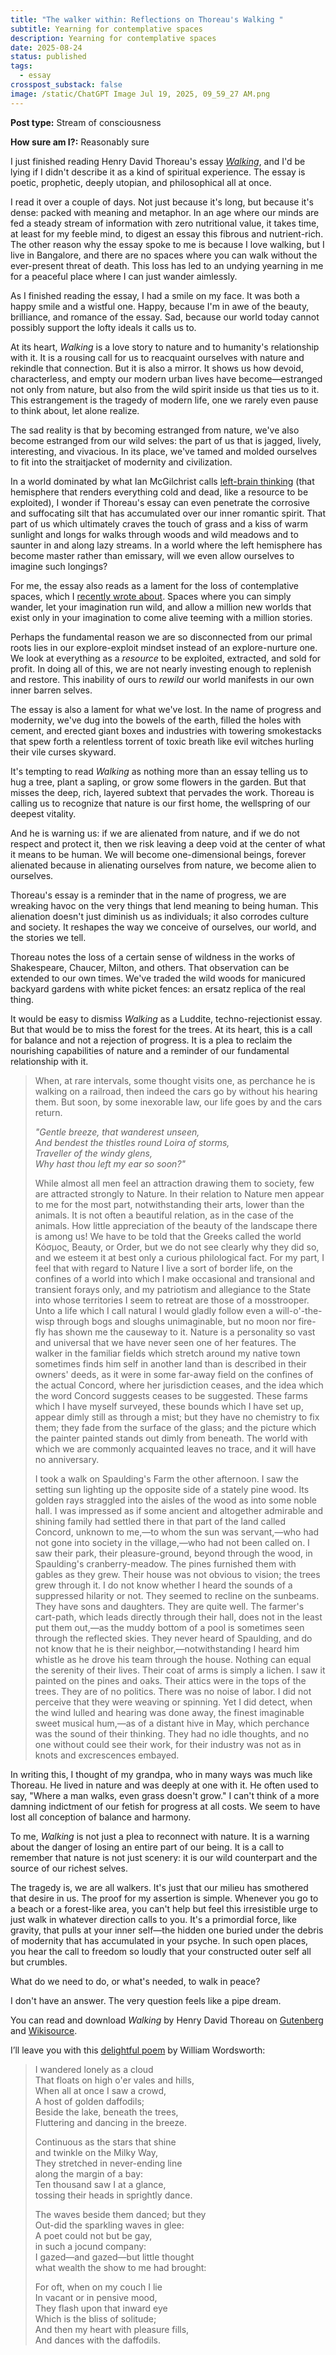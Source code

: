 ```yaml
---
title: "The walker within: Reflections on Thoreau's Walking "
subtitle: Yearning for contemplative spaces
description: Yearning for contemplative spaces
date: 2025-08-24
status: published
tags:
  - essay
crosspost_substack: false
image: /static/ChatGPT Image Jul 19, 2025, 09_59_27 AM.png
---
```

**Post type:** Stream of consciousness

**How sure am I?:** Reasonably sure

I just finished reading Henry David Thoreau's essay [_Walking_](https://paperlanterns.ink/essay/thoreau-walking-1862/), and I'd be lying if I didn't describe it as a kind of spiritual experience. The essay is poetic, prophetic, deeply utopian, and philosophical all at once.

I read it over a couple of days. Not just because it's long, but because it's dense: packed with meaning and metaphor. In an age where our minds are fed a steady stream of information with zero nutritional value, it takes time, at least for my feeble mind, to digest an essay this fibrous and nutrient-rich. The other reason why the essay spoke to me is because I love walking, but I live in Bangalore, and there are no spaces where you can walk without the ever-present threat of death. This loss has led to an undying yearning in me for a peaceful place where I can just wander aimlessly.

As I finished reading the essay, I had a smile on my face. It was both a happy smile and a wistful one. Happy, because I'm in awe of the beauty, brilliance, and romance of the essay. Sad, because our world today cannot possibly support the lofty ideals it calls us to.

At its heart, _Walking_ is a love story to nature and to humanity's relationship with it. It is a rousing call for us to reacquaint ourselves with nature and rekindle that connection. But it is also a mirror. It shows us how devoid, characterless, and empty our modern urban lives have become—estranged not only from nature, but also from the wild spirit inside us that ties us to it. This estrangement is the tragedy of modern life, one we rarely even pause to think about, let alone realize.

The sad reality is that by becoming estranged from nature, we've also become estranged from our wild selves: the part of us that is jagged, lively, interesting, and vivacious. In its place, we've tamed and molded ourselves to fit into the straitjacket of modernity and civilization.

In a world dominated by what Ian McGilchrist calls [left-brain thinking](https://channelmcgilchrist.com/insights-from-the-matter-with-things/) (that hemisphere that renders everything cold and dead, like a resource to be exploited), I wonder if Thoreau's essay can even penetrate the corrosive and suffocating silt that has accumulated over our inner romantic spirit. That part of us which ultimately craves the touch of grass and a kiss of warm sunlight and longs for walks through woods and wild meadows and to saunter in and along lazy streams. In a world where the left hemisphere has become master rather than emissary, will we even allow ourselves to imagine such longings?

For me, the essay also reads as a lament for the loss of contemplative spaces, which I [recently wrote about](https://bhuvan.substack.com/p/the-death-of-silence). Spaces where you can simply wander, let your imagination run wild, and allow a million new worlds that exist only in your imagination to come alive teeming with a million stories.

Perhaps the fundamental reason we are so disconnected from our primal roots lies in our explore-exploit mindset instead of an explore-nurture one. We look at everything as a _resource_ to be exploited, extracted, and sold for profit. In doing all of this, we are not nearly investing enough to replenish and restore. This inability of ours to _rewild_ our world manifests in our own inner barren selves.

The essay is also a lament for what we've lost. In the name of progress and modernity, we've dug into the bowels of the earth, filled the holes with cement, and erected giant boxes and industries with towering smokestacks that spew forth a relentless torrent of toxic breath like evil witches hurling their vile curses skyward.

It's tempting to read _Walking_ as nothing more than an essay telling us to hug a tree, plant a sapling, or grow some flowers in the garden. But that misses the deep, rich, layered subtext that pervades the work. Thoreau is calling us to recognize that nature is our first home, the wellspring of our deepest vitality.

And he is warning us: if we are alienated from nature, and if we do not respect and protect it, then we risk leaving a deep void at the center of what it means to be human. We will become one-dimensional beings, forever alienated because in alienating ourselves from nature, we become alien to ourselves.

Thoreau's essay is a reminder that in the name of progress, we are wreaking havoc on the very things that lend meaning to being human. This alienation doesn't just diminish us as individuals; it also corrodes culture and society. It reshapes the way we conceive of ourselves, our world, and the stories we tell.

Thoreau notes the loss of a certain sense of wildness in the works of Shakespeare, Chaucer, Milton, and others. That observation can be extended to our own times. We've traded the wild woods for manicured backyard gardens with white picket fences: an ersatz replica of the real thing.

It would be easy to dismiss _Walking_ as a Luddite, techno-rejectionist essay. But that would be to miss the forest for the trees. At its heart, this is a call for balance and not a rejection of progress. It is a plea to reclaim the nourishing capabilities of nature and a reminder of our fundamental relationship with it.

> When, at rare intervals, some thought visits one, as perchance he is walking on a railroad, then indeed the cars go by without his hearing them. But soon, by some inexorable law, our life goes by and the cars return.
> 
> _"Gentle breeze, that wanderest unseen,  
> And bendest the thistles round Loira of storms,  
> Traveller of the windy glens,  
> Why hast thou left my ear so soon?"_
> 
> While almost all men feel an attraction drawing them to society, few are attracted strongly to Nature. In their relation to Nature men appear to me for the most part, notwithstanding their arts, lower than the animals. It is not often a beautiful relation, as in the case of the animals. How little appreciation of the beauty of the landscape there is among us! We have to be told that the Greeks called the world Κόσμος, Beauty, or Order, but we do not see clearly why they did so, and we esteem it at best only a curious philological fact. For my part, I feel that with regard to Nature I live a sort of border life, on the confines of a world into which I make occasional and transional and transient forays only, and my patriotism and allegiance to the State into whose territories I seem to retreat are those of a mosstrooper. Unto a life which I call natural I would gladly follow even a will-o'-the-wisp through bogs and sloughs unimaginable, but no moon nor fire-fly has shown me the causeway to it. Nature is a personality so vast and universal that we have never seen one of her features. The walker in the familiar fields which stretch around my native town sometimes finds him self in another land than is described in their owners' deeds, as it were in some far-away field on the confines of the actual Concord, where her jurisdiction ceases, and the idea which the word Concord suggests ceases to be suggested. These farms which I have myself surveyed, these bounds which I have set up, appear dimly still as through a mist; but they have no chemistry to fix them; they fade from the surface of the glass; and the picture which the painter painted stands out dimly from beneath. The world with which we are commonly acquainted leaves no trace, and it will have no anniversary.
> 
> I took a walk on Spaulding's Farm the other afternoon. I saw the setting sun lighting up the opposite side of a stately pine wood. Its golden rays straggled into the aisles of the wood as into some noble hall. I was impressed as if some ancient and altogether admirable and shining family had settled there in that part of the land called Concord, unknown to me,—to whom the sun was servant,—who had not gone into society in the village,—who had not been called on. I saw their park, their pleasure-ground, beyond through the wood, in Spaulding's cranberry-meadow. The pines furnished them with gables as they grew. Their house was not obvious to vision; the trees grew through it. I do not know whether I heard the sounds of a suppressed hilarity or not. They seemed to recline on the sunbeams. They have sons and daughters. They are quite well. The farmer's cart-path, which leads directly through their hall, does not in the least put them out,—as the muddy bottom of a pool is sometimes seen through the reflected skies. They never heard of Spaulding, and do not know that he is their neighbor,—notwithstanding I heard him whistle as he drove his team through the house. Nothing can equal the serenity of their lives. Their coat of arms is simply a lichen. I saw it painted on the pines and oaks. Their attics were in the tops of the trees. They are of no politics. There was no noise of labor. I did not perceive that they were weaving or spinning. Yet I did detect, when the wind lulled and hearing was done away, the finest imaginable sweet musical hum,—as of a distant hive in May, which perchance was the sound of their thinking. They had no idle thoughts, and no one without could see their work, for their industry was not as in knots and excrescences embayed.

In writing this, I thought of my grandpa, who in many ways was much like Thoreau. He lived in nature and was deeply at one with it. He often used to say, "Where a man walks, even grass doesn't grow." I can't think of a more damning indictment of our fetish for progress at all costs. We seem to have lost all conception of balance and harmony.

To me, _Walking_ is not just a plea to reconnect with nature. It is a warning about the danger of losing an entire part of our being. It is a call to remember that nature is not just scenery: it is our wild counterpart and the source of our richest selves.

The tragedy is, we are all walkers. It's just that our milieu has smothered that desire in us. The proof for my assertion is simple. Whenever you go to a beach or a forest-like area, you can't help but feel this irresistible urge to just walk in whatever direction calls to you. It's a primordial force, like gravity, that pulls at your inner self—the hidden one buried under the debris of modernity that has accumulated in your psyche. In such open places, you hear the call to freedom so loudly that your constructed outer self all but crumbles.

What do we need to do, or what's needed, to walk in peace?

I don't have an answer. The very question feels like a pipe dream.

You can read and download _Walking_ by Henry David Thoreau on [Gutenberg](https://www.gutenberg.org/ebooks/1022) and [Wikisource](https://en.wikisource.org/wiki/Excursions_\(1863\)_Thoreau/Walking).

I’ll leave you with this [delightful poem](https://en.wikipedia.org/wiki/I_Wandered_Lonely_as_a_Cloud#Original_version) by William Wordsworth:

> I wandered lonely as a cloud  
> That floats on high o'er vales and hills,  
> When all at once I saw a crowd,  
> A host of golden daffodils;  
> Beside the lake, beneath the trees,  
> Fluttering and dancing in the breeze.  
>   
> Continuous as the stars that shine  
> and twinkle on the Milky Way,  
> They stretched in never-ending line  
> along the margin of a bay:  
> Ten thousand saw I at a glance,  
> tossing their heads in sprightly dance.  
>   
> The waves beside them danced; but they  
> Out-did the sparkling waves in glee:  
> A poet could not but be gay,  
> in such a jocund company:  
> I gazed—and gazed—but little thought  
> what wealth the show to me had brought:  
>   
> For oft, when on my couch I lie  
> In vacant or in pensive mood,  
> They flash upon that inward eye  
> Which is the bliss of solitude;  
> And then my heart with pleasure fills,  
> And dances with the daffodils.